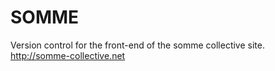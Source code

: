# SOMME

Version control for the front-end of the somme collective site.
 http://somme-collective.net
